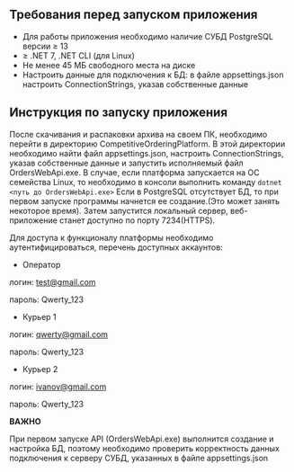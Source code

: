 ## Требования перед запуском приложения

- Для работы приложения необходимо наличие СУБД PostgreSQL версии ≥ 13
- ≥ .NET 7, .NET CLI (для Linux)
- Не менее 45 МБ свободного места на диске
- Настроить данные для подключения к БД: в файле appsettings.json настроить ConnectionStrings, указав собственные данные

## Инструкция по запуску приложения

После скачивания и распаковки архива на своем ПК, необходимо перейти в директорию CompetitiveOrderingPlatform. В этой директории необходимо найти файл appsettings.json, настроить ConnectionStrings, указав собственные данные и запустить исполняемый файл OrdersWebApi.exe. В случае, если платформа запускается на ОС семейства Linux, то необходимо в консоли выполнить команду `dotnet <путь до OrdersWebApi.exe>` Если в PostgreSQL отсутствует БД, то при первом запуске программы начнется ее создание.(Это может занять некоторое время). Затем запустится локальный сервер, веб-приложение станет доступно по порту 7234(HTTPS). 

Для доступа к функционалу платформы необходимо аутентифицироваться, перечень доступных аккаунтов:
- Оператор

логин: test@gmail.com

пароль: Qwerty_123

- Курьер 1

логин: qwerty@gmail.com

пароль: Qwerty_123

- Курьер 2

логин: ivanov@gmail.com

пароль: Qwerty_123

**ВАЖНО**

При первом запуске API (OrdersWebApi.exe) выполнится создание и настройка БД, поэтому необходимо проверить корректность данных подключения к серверу СУБД, указанных в файле appsettings.json
